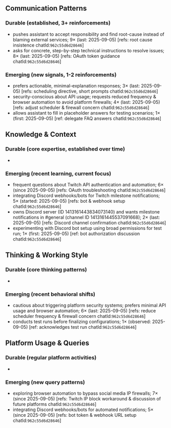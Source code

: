 ## Communication Patterns
### Durable (established, 3+ reinforcements)
- pushes assistant to accept responsibility and find root-cause instead of blaming external services; 9× (last: 2025-09-05) [refs: root cause insistence chatId:`962c55d6d28646`]
- asks for concrete, step-by-step technical instructions to resolve issues; 8× (last: 2025-09-05) [refs: OAuth token guidance chatId:`962c55d6d28646`]

### Emerging (new signals, 1-2 reinforcements)
- prefers actionable, minimal-explanation responses; 3× (last: 2025-09-05) [refs: scheduling directive, short prompts chatId:`962c55d6d28646`]
- security-conscious about API usage; requests reduced frequency & browser automation to avoid platform firewalls; 4× (last: 2025-09-05) [refs: adjust scheduler & firewall concern chatId:`962c55d6d28646`]
- allows assistant to fill in placeholder answers for testing scenarios; 1× (first: 2025-09-05) [ref: delegate FAQ answers chatId:`962c55d6d28646`]

## Knowledge & Context
### Durable (core expertise, established over time)
-

### Emerging (recent learning, current focus)  
- frequent questions about Twitch API authentication and automation; 6× (since 2025-09-05) [refs: OAuth troubleshooting chatId:`962c55d6d28646`]
- integrating Discord webhooks/bots for Twitch milestone notifications; 5× (started: 2025-09-05) [refs: bot & webhook setup chatId:`962c55d6d28646`]
- owns Discord server (ID 1413161443834073140) and wants milestone notifications in #general (channel ID 1413161445537091668); 2× (last: 2025-09-05) [refs: Discord channel confirmation chatId:`962c55d6d28646`]
- experimenting with Discord bot setup using broad permissions for test run; 1× (first: 2025-09-05) [ref: bot authorization discussion chatId:`962c55d6d28646`]

## Thinking & Working Style
### Durable (core thinking patterns)
-

### Emerging (recent behavioral shifts)
- cautious about triggering platform security systems; prefers minimal API usage and browser automation; 6× (last: 2025-09-05) [refs: reduce scheduler frequency & firewall concern chatId:`962c55d6d28646`]
- conducts test runs before finalizing configurations; 1× (observed: 2025-09-05) [ref: acknowledges test run chatId:`962c55d6d28646`]

## Platform Usage & Queries
### Durable (regular platform activities)
-

### Emerging (new query patterns)
- exploring browser automation to bypass social media IP firewalls; 7× (since 2025-09-05) [refs: Twitch IP block workaround & discussion of future platforms chatId:`962c55d6d28646`]
- integrating Discord webhooks/bots for automated notifications; 5× (since 2025-09-05) [refs: bot token & webhook URL setup chatId:`962c55d6d28646`]
